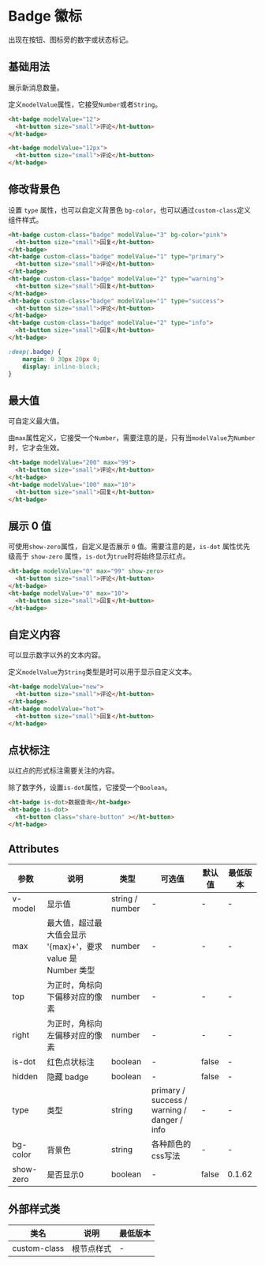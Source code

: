 # Badge 徽标


出现在按钮、图标旁的数字或状态标记。

## 基础用法

展示新消息数量。

定义`modelValue`属性，它接受`Number`或者`String`。

```html
<ht-badge modelValue="12">
  <ht-button size="small">评论</ht-button>
</ht-badge>

<ht-badge modelValue="12px">
  <ht-button size="small">评论</ht-button>
</ht-badge>
```

## 修改背景色

设置 `type` 属性，也可以自定义背景色 `bg-color`，也可以通过`custom-class`定义组件样式。

```html
<ht-badge custom-class="badge" modelValue="3" bg-color="pink">
  <ht-button size="small">回复</ht-button>
</ht-badge>
<ht-badge custom-class="badge" modelValue="1" type="primary">
  <ht-button size="small">评论</ht-button>
</ht-badge>
<ht-badge custom-class="badge" modelValue="2" type="warning">
  <ht-button size="small">回复</ht-button>
</ht-badge>
<ht-badge custom-class="badge" modelValue="1" type="success">
  <ht-button size="small">评论</ht-button>
</ht-badge>
<ht-badge custom-class="badge" modelValue="2" type="info">
  <ht-button size="small">回复</ht-button>
</ht-badge>
```

```scss
:deep(.badge) {
    margin: 0 30px 20px 0;
    display: inline-block;
}
```

## 最大值

可自定义最大值。

由`max`属性定义，它接受一个`Number`，需要注意的是，只有当`modelValue`为`Number`时，它才会生效。

```html
<ht-badge modelValue="200" max="99">
  <ht-button size="small">评论</ht-button>
</ht-badge>
<ht-badge modelValue="100" max="10">
  <ht-button size="small">回复</ht-button>
</ht-badge>
```


## 展示 0 值

可使用`show-zero`属性，自定义是否展示 `0` 值。需要注意的是，`is-dot` 属性优先级高于 `show-zero` 属性，`is-dot`为`true`时将始终显示红点。


```html
<ht-badge modelValue="0" max="99" show-zero>
  <ht-button size="small">评论</ht-button>
</ht-badge>
<ht-badge modelValue="0" max="10">
  <ht-button size="small">回复</ht-button>
</ht-badge>
```


## 自定义内容

可以显示数字以外的文本内容。

 定义`modelValue`为`String`类型是时可以用于显示自定义文本。

```html
<ht-badge modelValue="new">
  <ht-button size="small">评论</ht-button>
</ht-badge>
<ht-badge modelValue="hot">
  <ht-button size="small">回复</ht-button>
</ht-badge>
```

## 点状标注

以红点的形式标注需要关注的内容。

 除了数字外，设置`is-dot`属性，它接受一个`Boolean`。

```html
<ht-badge is-dot>数据查询</ht-badge>
<ht-badge is-dot>
  <ht-button class="share-button" ></ht-button>
</ht-badge>
```

## Attributes

| 参数 | 说明 | 类型 | 可选值 | 默认值 | 最低版本 |
|-----|------|-----|-------|-------|---------|
| v-model | 显示值 | string / number | - | - | - | - |
| max | 最大值，超过最大值会显示 '{max}+'，要求 value 是 Number 类型 | number | - | - | - |
| top | 为正时，角标向下偏移对应的像素 | number | - | - | - |
| right | 为正时，角标向左偏移对应的像素 | number | - | - | - |
| is-dot | 红色点状标注 | boolean | - | false | - |
| hidden | 隐藏 badge | boolean | - | false | - |
| type | 类型 | string | primary / success / warning / danger / info | - | - |
| bg-color | 背景色 | string | 各种颜色的css写法 | - | - |
| show-zero | 是否显示0 | boolean | - | false | 0.1.62 |


## 外部样式类

| 类名 | 说明 | 最低版本 |
|-----|------|--------|
| custom-class | 根节点样式 | - |
